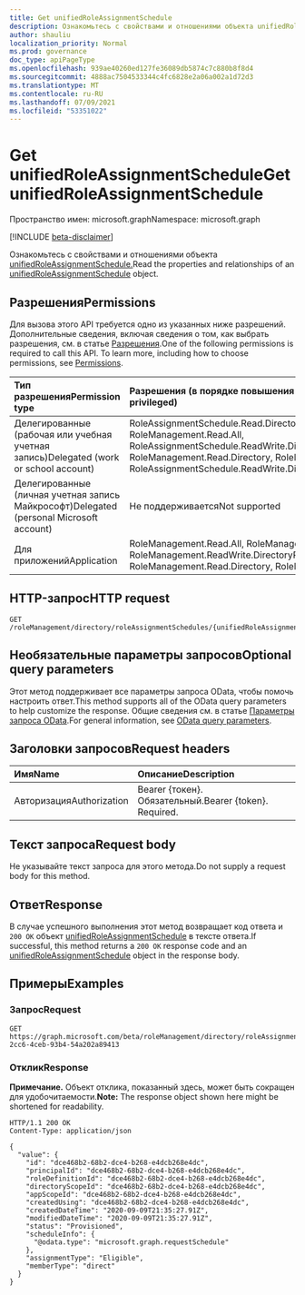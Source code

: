 ```yaml
---
title: Get unifiedRoleAssignmentSchedule
description: Ознакомьтесь с свойствами и отношениями объекта unifiedRoleAssignmentSchedule.
author: shauliu
localization_priority: Normal
ms.prod: governance
doc_type: apiPageType
ms.openlocfilehash: 939ae40260ed127fe36089db5874c7c880b8f8d4
ms.sourcegitcommit: 4888ac7504533344c4fc6828e2a06a002a1d72d3
ms.translationtype: MT
ms.contentlocale: ru-RU
ms.lasthandoff: 07/09/2021
ms.locfileid: "53351022"
---
```

# <a name="get-unifiedroleassignmentschedule"></a><span data-ttu-id="f3566-103">Get unifiedRoleAssignmentSchedule</span><span class="sxs-lookup"><span data-stu-id="f3566-103">Get unifiedRoleAssignmentSchedule</span></span>
<span data-ttu-id="f3566-104">Пространство имен: microsoft.graph</span><span class="sxs-lookup"><span data-stu-id="f3566-104">Namespace: microsoft.graph</span></span>

[!INCLUDE [beta-disclaimer](../../includes/beta-disclaimer.md)]

<span data-ttu-id="f3566-105">Ознакомьтесь с свойствами и отношениями объекта [unifiedRoleAssignmentSchedule.](../resources/unifiedroleassignmentschedule.md)</span><span class="sxs-lookup"><span data-stu-id="f3566-105">Read the properties and relationships of an [unifiedRoleAssignmentSchedule](../resources/unifiedroleassignmentschedule.md) object.</span></span>

## <a name="permissions"></a><span data-ttu-id="f3566-106">Разрешения</span><span class="sxs-lookup"><span data-stu-id="f3566-106">Permissions</span></span>
<span data-ttu-id="f3566-p101">Для вызова этого API требуется одно из указанных ниже разрешений. Дополнительные сведения, включая сведения о том, как выбрать разрешения, см. в статье [Разрешения](/graph/permissions-reference).</span><span class="sxs-lookup"><span data-stu-id="f3566-p101">One of the following permissions is required to call this API. To learn more, including how to choose permissions, see [Permissions](/graph/permissions-reference).</span></span>

|<span data-ttu-id="f3566-109">Тип разрешения</span><span class="sxs-lookup"><span data-stu-id="f3566-109">Permission type</span></span>|<span data-ttu-id="f3566-110">Разрешения (в порядке повышения привилегий)</span><span class="sxs-lookup"><span data-stu-id="f3566-110">Permissions (from least to most privileged)</span></span>|
|:---|:---|
|<span data-ttu-id="f3566-111">Делегированные (рабочая или учебная учетная запись)</span><span class="sxs-lookup"><span data-stu-id="f3566-111">Delegated (work or school account)</span></span>|<span data-ttu-id="f3566-112">RoleAssignmentSchedule.Read.Directory, RoleManagement.Read.Directory, RoleManagement.Read.All, RoleAssignmentSchedule.ReadWrite.Directory</span><span class="sxs-lookup"><span data-stu-id="f3566-112">RoleAssignmentSchedule.Read.Directory, RoleManagement.Read.Directory, RoleManagement.Read.All, RoleAssignmentSchedule.ReadWrite.Directory</span></span>|
|<span data-ttu-id="f3566-113">Делегированные (личная учетная запись Майкрософт)</span><span class="sxs-lookup"><span data-stu-id="f3566-113">Delegated (personal Microsoft account)</span></span>|<span data-ttu-id="f3566-114">Не поддерживается</span><span class="sxs-lookup"><span data-stu-id="f3566-114">Not supported</span></span>|
|<span data-ttu-id="f3566-115">Для приложений</span><span class="sxs-lookup"><span data-stu-id="f3566-115">Application</span></span>|<span data-ttu-id="f3566-116">RoleManagement.Read.All, RoleManagement.Read.Directory, RoleManagement.ReadWrite.Directory</span><span class="sxs-lookup"><span data-stu-id="f3566-116">RoleManagement.Read.All, RoleManagement.Read.Directory, RoleManagement.ReadWrite.Directory</span></span>|

## <a name="http-request"></a><span data-ttu-id="f3566-117">HTTP-запрос</span><span class="sxs-lookup"><span data-stu-id="f3566-117">HTTP request</span></span>

<!-- {
  "blockType": "ignored"
}
-->
``` http
GET /roleManagement/directory/roleAssignmentSchedules/{unifiedRoleAssignmentSchedulesId}
```

## <a name="optional-query-parameters"></a><span data-ttu-id="f3566-118">Необязательные параметры запросов</span><span class="sxs-lookup"><span data-stu-id="f3566-118">Optional query parameters</span></span>
<span data-ttu-id="f3566-119">Этот метод поддерживает все параметры запроса OData, чтобы помочь настроить ответ.</span><span class="sxs-lookup"><span data-stu-id="f3566-119">This method supports all of the OData query parameters to help customize the response.</span></span> <span data-ttu-id="f3566-120">Общие сведения см. в статье [Параметры запроса OData](/graph/query-parameters).</span><span class="sxs-lookup"><span data-stu-id="f3566-120">For general information, see [OData query parameters](/graph/query-parameters).</span></span>

## <a name="request-headers"></a><span data-ttu-id="f3566-121">Заголовки запросов</span><span class="sxs-lookup"><span data-stu-id="f3566-121">Request headers</span></span>
|<span data-ttu-id="f3566-122">Имя</span><span class="sxs-lookup"><span data-stu-id="f3566-122">Name</span></span>|<span data-ttu-id="f3566-123">Описание</span><span class="sxs-lookup"><span data-stu-id="f3566-123">Description</span></span>|
|:---|:---|
|<span data-ttu-id="f3566-124">Авторизация</span><span class="sxs-lookup"><span data-stu-id="f3566-124">Authorization</span></span>|<span data-ttu-id="f3566-p103">Bearer {токен}. Обязательный.</span><span class="sxs-lookup"><span data-stu-id="f3566-p103">Bearer {token}. Required.</span></span>|

## <a name="request-body"></a><span data-ttu-id="f3566-127">Текст запроса</span><span class="sxs-lookup"><span data-stu-id="f3566-127">Request body</span></span>
<span data-ttu-id="f3566-128">Не указывайте текст запроса для этого метода.</span><span class="sxs-lookup"><span data-stu-id="f3566-128">Do not supply a request body for this method.</span></span>

## <a name="response"></a><span data-ttu-id="f3566-129">Ответ</span><span class="sxs-lookup"><span data-stu-id="f3566-129">Response</span></span>

<span data-ttu-id="f3566-130">В случае успешного выполнения этот метод возвращает код ответа и `200 OK` объект [unifiedRoleAssignmentSchedule](../resources/unifiedroleassignmentschedule.md) в тексте ответа.</span><span class="sxs-lookup"><span data-stu-id="f3566-130">If successful, this method returns a `200 OK` response code and an [unifiedRoleAssignmentSchedule](../resources/unifiedroleassignmentschedule.md) object in the response body.</span></span>

## <a name="examples"></a><span data-ttu-id="f3566-131">Примеры</span><span class="sxs-lookup"><span data-stu-id="f3566-131">Examples</span></span>

### <a name="request"></a><span data-ttu-id="f3566-132">Запрос</span><span class="sxs-lookup"><span data-stu-id="f3566-132">Request</span></span>
<!-- {
  "blockType": "request",
  "name": "get_unifiedroleassignmentschedule"
}
-->
``` http
GET https://graph.microsoft.com/beta/roleManagement/directory/roleAssignmentSchedules/b1477448-2cc6-4ceb-93b4-54a202a89413
```


### <a name="response"></a><span data-ttu-id="f3566-133">Отклик</span><span class="sxs-lookup"><span data-stu-id="f3566-133">Response</span></span>
<span data-ttu-id="f3566-134">**Примечание.** Объект отклика, показанный здесь, может быть сокращен для удобочитаемости.</span><span class="sxs-lookup"><span data-stu-id="f3566-134">**Note:** The response object shown here might be shortened for readability.</span></span>
<!-- {
  "blockType": "response",
  "truncated": true,
  "@odata.type": "microsoft.graph.unifiedRoleAssignmentSchedule"
}
-->
``` http
HTTP/1.1 200 OK
Content-Type: application/json

{
  "value": {
    "id": "dce468b2-68b2-dce4-b268-e4dcb268e4dc",
    "principalId": "dce468b2-68b2-dce4-b268-e4dcb268e4dc",
    "roleDefinitionId": "dce468b2-68b2-dce4-b268-e4dcb268e4dc",
    "directoryScopeId": "dce468b2-68b2-dce4-b268-e4dcb268e4dc",
    "appScopeId": "dce468b2-68b2-dce4-b268-e4dcb268e4dc",
    "createdUsing": "dce468b2-68b2-dce4-b268-e4dcb268e4dc",
    "createdDateTime": "2020-09-09T21:35:27.91Z",
    "modifiedDateTime": "2020-09-09T21:35:27.91Z",
    "status": "Provisioned",
    "scheduleInfo": {
      "@odata.type": "microsoft.graph.requestSchedule"
    },
    "assignmentType": "Eligible",
    "memberType": "direct"
  }
}
```

